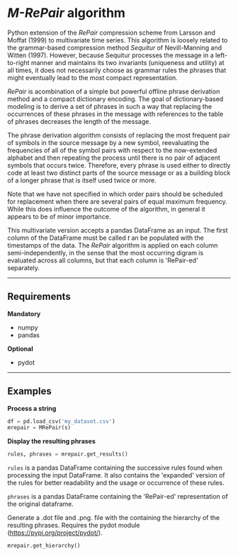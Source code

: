 # _M-RePair_ algorithm

Python extension of the _RePair_ compression scheme from Larsson and Moffat (1999) to multivariate time series. This algorithm is loosely related to the grammar-based compression method _Sequitur_ of Nevill-Manning and Witten (1997). However, because Sequitur processes the message in a left-to-right manner and maintains its two invariants (uniqueness and utility) at all times, it does not necessarily choose as grammar rules the phrases that might eventually lead to the most compact representation.

_RePair_ is acombination of a simple but powerful offline phrase derivation method and a compact dictionary encoding. The goal of dictionary-based modeling is to derive a set of phrases in such a way that replacing the occurrences of these phrases in the message with references to the table of phrases decreases the length of the message.

The phrase derivation algorithm consists of replacing the most frequent pair of symbols in the source message by a new symbol, reevaluating the frequencies of all of the symbol pairs with respect to the now-extended alphabet and then repeating the process until there is no pair of adjacent symbols that occurs twice.
Therefore, every phrase is used either to directly code at least two distinct parts of the source message or as a building block of a longer phrase that is itself used twice or more.

Note that we have not specified in which order pairs should be scheduled for replacement when there are several pairs of equal maximum frequency. While this does influence the outcome of the algorithm, in general it appears to be of minor importance.

This multivariate version accepts a pandas DataFrame as an input. The first column of the DataFrame must be called _t_ an be populated with the timestamps of the data. The _RePair_ algorithm is applied on each column semi-independently, in the sense that the most occurring digram is evaluated across all columns, but that each column is 'RePair-ed' separately.

---

## Requirements

**Mandatory**

- numpy
- pandas

**Optional**

- pydot

---

## Examples

**Process a string**

```python
df = pd.load_csv('my_dataset.csv')
mrepair = MRePair(s)
```

**Display the resulting phrases**

```python
rules, phrases = mrepair.get_results()
```

`rules` is a pandas DataFrame containing the successive rules found when processing the input DataFrame. It also contains the 'expanded' version of the rules for better readability and the usage or occurrence of these rules.

`phrases` is a pandas DataFrame containing the 'RePair-ed' representation of the original dataframe.

Generate a .dot file and .png. file with the containing the hierarchy of the resulting phrases. Requires the pydot module (https://pypi.org/project/pydot/).

```python
mrepair.get_hierarchy()
```
